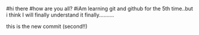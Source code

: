 #hi there
#how are you all?
#iAm learning git and github for the 5th time..but i think I will finally understand it finally..........

this is the new commit (second!!)
